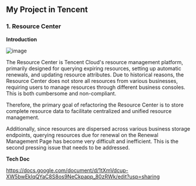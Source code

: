 ## My Project in Tencent
### 1. Resource Center
**Introduction**

![image](https://github.com/user-attachments/assets/aa138a99-0552-4256-a472-f7e471b3a2a0)


The Resource Center is Tencent Cloud's resource management platform, primarily designed for querying expiring resources, setting up automatic renewals, and updating resource attributes. Due to historical reasons, the Resource Center does not store all resources from various businesses, requiring users to manage resources through different business consoles. This is both cumbersome and non-compliant. 

Therefore, the primary goal of refactoring the Resource Center is to store complete resource data to facilitate centralized and unified resource management. 

Additionally, since resources are dispersed across various business storage endpoints, querying resources due for renewal on the Renewal Management Page has become very difficult and inefficient. This is the second pressing issue that needs to be addressed.

**Tech Doc**

https://docs.google.com/document/d/1tXmVdcup-XW5bwEklqQYaC8S8os9NeCkpapp_80zRWk/edit?usp=sharing
